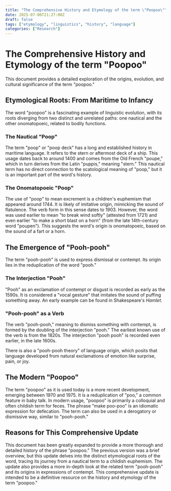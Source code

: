 ```yaml
---
title: "The Comprehensive History and Etymology of the term \"Poopoo\""
date: 2025-07-06T21:27:00Z
draft: false
tags: ["etymology", "linguistics", "history", "language"]
categories: ["Research"]
---
```


# The Comprehensive History and Etymology of the term "Poopoo"

This document provides a detailed exploration of the origins, evolution, and cultural significance of the term "poopoo."

## Etymological Roots: From Maritime to Infancy

The word "poopoo" is a fascinating example of linguistic evolution, with its roots diverging from two distinct and unrelated paths: one nautical and the other onomatopoeic, related to bodily functions.

### The Nautical "Poop"

The term "poop" or "poop deck" has a long and established history in maritime language. It refers to the stern or aftermost deck of a ship. This usage dates back to around 1400 and comes from the Old French "poupe," which in turn derives from the Latin "puppis," meaning "stern." This nautical term has no direct connection to the scatological meaning of "poop," but it is an important part of the word's history.

### The Onomatopoeic "Poop"

The use of "poop" to mean excrement is a children's euphemism that appeared around 1744. It is likely of imitative origin, mimicking the sound of flatulence. The verb form in this sense dates to 1903. However, the word was used earlier to mean "to break wind softly" (attested from 1721) and even earlier "to make a short blast on a horn" (from the late 14th-century word "poupen"). This suggests the word's origin is onomatopoeic, based on the sound of a fart or a horn.

## The Emergence of "Pooh-pooh"

The term "pooh-pooh" is used to express dismissal or contempt. Its origin lies in the reduplication of the word "pooh."

### The Interjection "Pooh"

"Pooh" as an exclamation of contempt or disgust is recorded as early as the 1590s. It is considered a "vocal gesture" that imitates the sound of puffing something away. An early example can be found in Shakespeare's *Hamlet*.

### "Pooh-pooh" as a Verb

The verb "pooh-pooh," meaning to dismiss something with contempt, is formed by the doubling of the interjection "pooh." The earliest known use of the verb is from the 1820s. The interjection "pooh pooh" is recorded even earlier, in the late 1600s.

There is also a "pooh-pooh theory" of language origin, which posits that language developed from natural exclamations of emotion like surprise, pain, or joy.

## The Modern "Poopoo"

The term "poopoo" as it is used today is a more recent development, emerging between 1970 and 1975. It is a reduplication of "poo," a common feature in baby talk. In modern usage, "poopoo" is primarily a colloquial and often childish term for feces. The phrase "make poo-poo" is an idiomatic expression for defecation. The term can also be used in a derogatory or dismissive way, similar to "pooh-pooh."

## Reasons for This Comprehensive Update

This document has been greatly expanded to provide a more thorough and detailed history of the phrase "poopoo." The previous version was a brief overview, but this update delves into the distinct etymological roots of the word, tracing its journey from a nautical term to a childish euphemism. The update also provides a more in-depth look at the related term "pooh-pooh" and its origins in expressions of contempt. This comprehensive update is intended to be a definitive resource on the history and etymology of the term "poopoo."
